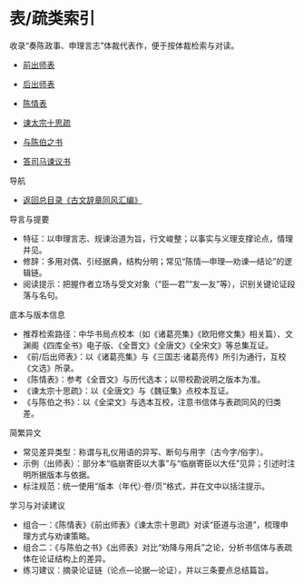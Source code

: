 # 表/疏类索引

收录“奏陈政事、申理言志”体裁代表作，便于按体裁检索与对读。

- [前出师表](./表疏/前出师表.md)
- [后出师表](./表疏/后出师表.md)
- [陈情表](./表疏/陈情表.md)
- [谏太宗十思疏](./表疏/谏太宗十思疏.md)
- [与陈伯之书](./表疏/与陈伯之书.md)

- [答司马谏议书](./表疏/答司马谏议书.md)

导航
- [返回总目录《古文辞章同风汇编》](./古文辞章同风汇编.md)

导言与提要
- 特征：以申理言志、规谏治道为旨，行文峻整；以事实与义理支撑论点，情理并见。
- 修辞：多用对偶、引经据典，结构分明；常见“陈情—申理—劝谏—结论”的逻辑链。
- 阅读提示：把握作者立场与受文对象（“臣—君”“友—友”等），识别关键论证段落与名句。

底本与版本信息
- 推荐检索路径：中华书局点校本（如《诸葛亮集》《欧阳修文集》相关篇）、文渊阁《四库全书》电子版、《全晋文》《全唐文》《全宋文》等总集互证。
- 《前/后出师表》：以《诸葛亮集》与《三国志·诸葛亮传》所引为通行，互校《文选》所录。
- 《陈情表》：参考《全晋文》与历代选本；以带校勘说明之版本为准。
- 《谏太宗十思疏》：以《全唐文》与《魏征集》点校本互证。
- 《与陈伯之书》：以《全梁文》与选本互校，注意书信体与表疏同风的归类差。

简繁异文
- 常见差异类型：称谓与礼仪用语的异写、断句与用字（古今字/俗字）。
- 示例（出师表）：部分本“临崩寄臣以大事”与“临崩寄臣以大任”见异；引述时注明所据版本与依据。
- 标注规范：统一使用“版本（年代）·卷/页”格式，并在文中以括注提示。

学习与对读建议
- 组合一：《陈情表》《前出师表》《谏太宗十思疏》对读“臣道与治道”，梳理申理方式与劝谏策略。
- 组合二：《与陈伯之书》《出师表》对比“劝降与用兵”之论，分析书信体与表疏体在论证结构上的差异。
- 练习建议：摘录论证链（论点—论据—论证），并以三条要点总结篇旨。